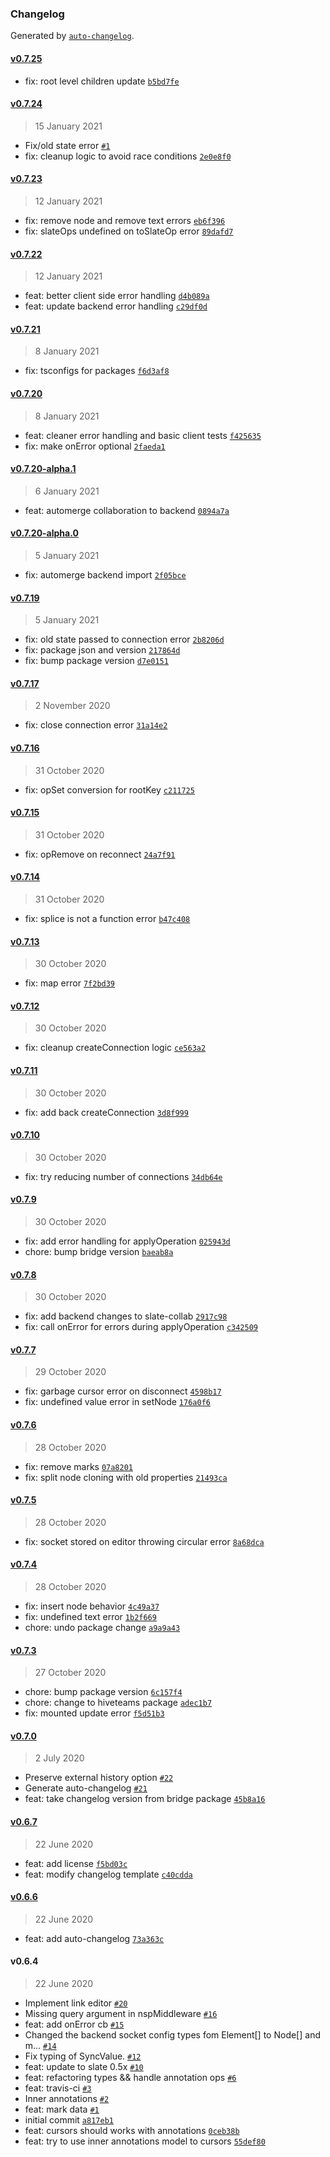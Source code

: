 ### Changelog

Generated by [`auto-changelog`](https://github.com/CookPete/auto-changelog).

#### [v0.7.25](https://github.com/hiveteams/slate-collaborative/compare/v0.7.24...v0.7.25)

- fix: root level children update [`b5bd7fe`](https://github.com/hiveteams/slate-collaborative/commit/b5bd7fe750d7b0862ea814c578f793a953e84dc8)

#### [v0.7.24](https://github.com/hiveteams/slate-collaborative/compare/v0.7.23...v0.7.24)

> 15 January 2021

- Fix/old state error [`#1`](https://github.com/hiveteams/slate-collaborative/pull/1)
- fix: cleanup logic to avoid race conditions [`2e0e8f0`](https://github.com/hiveteams/slate-collaborative/commit/2e0e8f03526e2565d2ba683b20ca83d9b093bb6f)

#### [v0.7.23](https://github.com/hiveteams/slate-collaborative/compare/v0.7.22...v0.7.23)

> 12 January 2021

- fix: remove node and remove text errors [`eb6f396`](https://github.com/hiveteams/slate-collaborative/commit/eb6f39679b9b4f9dfb652f25ffd0429abcde5b0c)
- fix: slateOps undefined on toSlateOp error [`89dafd7`](https://github.com/hiveteams/slate-collaborative/commit/89dafd78b989227b3f02ab77c2deb73d23e4cd88)

#### [v0.7.22](https://github.com/hiveteams/slate-collaborative/compare/v0.7.21...v0.7.22)

> 12 January 2021

- feat: better client side error handling [`d4b089a`](https://github.com/hiveteams/slate-collaborative/commit/d4b089a4805fd25347764948b287c9f5802f2ead)
- feat: update backend error handling [`c29df0d`](https://github.com/hiveteams/slate-collaborative/commit/c29df0d8e72349edd5893a1ab8640745ac2acc4e)

#### [v0.7.21](https://github.com/hiveteams/slate-collaborative/compare/v0.7.20...v0.7.21)

> 8 January 2021

- fix: tsconfigs for packages [`f6d3af8`](https://github.com/hiveteams/slate-collaborative/commit/f6d3af83c95ff825f8a7fcaf4daef0afba3c155a)

#### [v0.7.20](https://github.com/hiveteams/slate-collaborative/compare/v0.7.20-alpha.1...v0.7.20)

> 8 January 2021

- feat: cleaner error handling and basic client tests [`f425635`](https://github.com/hiveteams/slate-collaborative/commit/f425635cf849718aa863402ec6450f9a35353fbb)
- fix: make onError optional [`2faeda1`](https://github.com/hiveteams/slate-collaborative/commit/2faeda163b955341d2d5c066158973939fe0baad)

#### [v0.7.20-alpha.1](https://github.com/hiveteams/slate-collaborative/compare/v0.7.20-alpha.0...v0.7.20-alpha.1)

> 6 January 2021

- feat: automerge collaboration to backend [`0894a7a`](https://github.com/hiveteams/slate-collaborative/commit/0894a7a917949e3ef08a5cd9533258a59b7a3486)

#### [v0.7.20-alpha.0](https://github.com/hiveteams/slate-collaborative/compare/v0.7.19...v0.7.20-alpha.0)

> 5 January 2021

- fix: automerge backend import [`2f05bce`](https://github.com/hiveteams/slate-collaborative/commit/2f05bced2bb3f89df829408ecb146fbc51004bd0)

#### [v0.7.19](https://github.com/hiveteams/slate-collaborative/compare/v0.7.17...v0.7.19)

> 5 January 2021

- fix: old state passed to connection error [`2b8206d`](https://github.com/hiveteams/slate-collaborative/commit/2b8206d1c574ec82b3d1687515d1e4db8652573b)
- fix: package json and version [`217864d`](https://github.com/hiveteams/slate-collaborative/commit/217864dc69613ae6467a14f68cc5c01015dd5000)
- fix: bump package version [`d7e0151`](https://github.com/hiveteams/slate-collaborative/commit/d7e01518a8f3972369424a3143fadc21158940ba)

#### [v0.7.17](https://github.com/hiveteams/slate-collaborative/compare/v0.7.16...v0.7.17)

> 2 November 2020

- fix: close connection error [`31a14e2`](https://github.com/hiveteams/slate-collaborative/commit/31a14e2a3519ea3076071a4d8fdfd48b26bb3d34)

#### [v0.7.16](https://github.com/hiveteams/slate-collaborative/compare/v0.7.15...v0.7.16)

> 31 October 2020

- fix: opSet conversion for rootKey [`c211725`](https://github.com/hiveteams/slate-collaborative/commit/c21172517aaa77818f593a1a3d11236ed88c8e96)

#### [v0.7.15](https://github.com/hiveteams/slate-collaborative/compare/v0.7.14...v0.7.15)

> 31 October 2020

- fix: opRemove on reconnect [`24a7f91`](https://github.com/hiveteams/slate-collaborative/commit/24a7f917fe83453264612e9275d9ae611959596c)

#### [v0.7.14](https://github.com/hiveteams/slate-collaborative/compare/v0.7.13...v0.7.14)

> 31 October 2020

- fix: splice is not a function error [`b47c408`](https://github.com/hiveteams/slate-collaborative/commit/b47c4089197fe6cbae8de3abe55ecb89e3068c5a)

#### [v0.7.13](https://github.com/hiveteams/slate-collaborative/compare/v0.7.12...v0.7.13)

> 30 October 2020

- fix: map error [`7f2bd39`](https://github.com/hiveteams/slate-collaborative/commit/7f2bd394028c242af7d30d2a59da1e1e3a256997)

#### [v0.7.12](https://github.com/hiveteams/slate-collaborative/compare/v0.7.11...v0.7.12)

> 30 October 2020

- fix: cleanup createConnection logic [`ce563a2`](https://github.com/hiveteams/slate-collaborative/commit/ce563a2514afd19f4c12e7d721e0b8f85fdded8e)

#### [v0.7.11](https://github.com/hiveteams/slate-collaborative/compare/v0.7.10...v0.7.11)

> 30 October 2020

- fix: add back createConnection [`3d8f999`](https://github.com/hiveteams/slate-collaborative/commit/3d8f999872d78f335c3ee578d65812689be5ffda)

#### [v0.7.10](https://github.com/hiveteams/slate-collaborative/compare/v0.7.9...v0.7.10)

> 30 October 2020

- fix: try reducing number of connections [`34db64e`](https://github.com/hiveteams/slate-collaborative/commit/34db64edafb06e4b381885dac50fd61915b5f442)

#### [v0.7.9](https://github.com/hiveteams/slate-collaborative/compare/v0.7.8...v0.7.9)

> 30 October 2020

- fix: add error handling for applyOperation [`025943d`](https://github.com/hiveteams/slate-collaborative/commit/025943de4e60e820619ec7bf76d97e757270d670)
- chore: bump bridge version [`baeab8a`](https://github.com/hiveteams/slate-collaborative/commit/baeab8a74c72481978fc1d2021ef1fb903060a80)

#### [v0.7.8](https://github.com/hiveteams/slate-collaborative/compare/v0.7.7...v0.7.8)

> 30 October 2020

- fix: add backend changes to slate-collab [`2917c98`](https://github.com/hiveteams/slate-collaborative/commit/2917c980100c983014035aa4a4ed47ea07c70a01)
- fix: call onError for errors during applyOperation [`c342509`](https://github.com/hiveteams/slate-collaborative/commit/c3425096e2a8c656c25c4dfacb1f3a25a37b611d)

#### [v0.7.7](https://github.com/hiveteams/slate-collaborative/compare/v0.7.6...v0.7.7)

> 29 October 2020

- fix: garbage cursor error on disconnect [`4598b17`](https://github.com/hiveteams/slate-collaborative/commit/4598b1758a7547414bac8cca4d44c005d0c4c01f)
- fix: undefined value error in setNode [`176a0f6`](https://github.com/hiveteams/slate-collaborative/commit/176a0f650d214108e9705f315824b9229818570f)

#### [v0.7.6](https://github.com/hiveteams/slate-collaborative/compare/v0.7.5...v0.7.6)

> 28 October 2020

- fix: remove marks [`07a8201`](https://github.com/hiveteams/slate-collaborative/commit/07a82012151442594b81d01dd90a25036c8bceeb)
- fix: split node cloning with old properties [`21493ca`](https://github.com/hiveteams/slate-collaborative/commit/21493ca2388656be638e2966863375d214f288bc)

#### [v0.7.5](https://github.com/hiveteams/slate-collaborative/compare/v0.7.4...v0.7.5)

> 28 October 2020

- fix: socket stored on editor throwing circular error [`8a68dca`](https://github.com/hiveteams/slate-collaborative/commit/8a68dcabae0233cbeb0d25853a1ddbf3f40afcc5)

#### [v0.7.4](https://github.com/hiveteams/slate-collaborative/compare/v0.7.3...v0.7.4)

> 28 October 2020

- fix: insert node behavior [`4c49a37`](https://github.com/hiveteams/slate-collaborative/commit/4c49a37fdb3797cab3b2b0210ef14ee676b51ceb)
- fix: undefined text error [`1b2f669`](https://github.com/hiveteams/slate-collaborative/commit/1b2f6693ee9f0c7f9cef7653e186a0dffa163857)
- chore: undo package change [`a9a9a43`](https://github.com/hiveteams/slate-collaborative/commit/a9a9a4316cc8a5db87cf80b5f5a782c853969d01)

#### [v0.7.3](https://github.com/hiveteams/slate-collaborative/compare/v0.7.0...v0.7.3)

> 27 October 2020

- chore: bump package version [`6c157f4`](https://github.com/hiveteams/slate-collaborative/commit/6c157f43ced89a57bd982dd11f17d11eb7b18f20)
- chore: change to hiveteams package [`adec1b7`](https://github.com/hiveteams/slate-collaborative/commit/adec1b719bd05b2f07a59fe8242a3dbfff1e0689)
- fix: mounted update error [`f5d51b3`](https://github.com/hiveteams/slate-collaborative/commit/f5d51b3444a0c205b4bf08fb3609758c18f34831)

#### [v0.7.0](https://github.com/hiveteams/slate-collaborative/compare/v0.6.7...v0.7.0)

> 2 July 2020

- Preserve external history option [`#22`](https://github.com/hiveteams/slate-collaborative/pull/22)
- Generate auto-changelog [`#21`](https://github.com/hiveteams/slate-collaborative/pull/21)
- feat: take changelog version from bridge package [`45b8a16`](https://github.com/hiveteams/slate-collaborative/commit/45b8a16ef57e582a617c7f6284de697a90e16030)

#### [v0.6.7](https://github.com/hiveteams/slate-collaborative/compare/v0.6.6...v0.6.7)

> 22 June 2020

- feat: add license [`f5bd03c`](https://github.com/hiveteams/slate-collaborative/commit/f5bd03cf27a1c620c69e6823b433963aea84610e)
- feat: modify changelog template [`c40cdda`](https://github.com/hiveteams/slate-collaborative/commit/c40cdda45d478b733f195058ef7b239bbb476aeb)

#### [v0.6.6](https://github.com/hiveteams/slate-collaborative/compare/v0.6.4...v0.6.6)

> 22 June 2020

- feat: add auto-changelog [`73a363c`](https://github.com/hiveteams/slate-collaborative/commit/73a363c8b3c0839046c255774580143eee6e1ee8)

#### v0.6.4

> 22 June 2020

- Implement link editor [`#20`](https://github.com/hiveteams/slate-collaborative/pull/20)
- Missing query argument in nspMiddleware [`#16`](https://github.com/hiveteams/slate-collaborative/pull/16)
- feat: add onError cb [`#15`](https://github.com/hiveteams/slate-collaborative/pull/15)
- Changed the backend socket config types fom Element[] to Node[] and m… [`#14`](https://github.com/hiveteams/slate-collaborative/pull/14)
- Fix typing of SyncValue. [`#12`](https://github.com/hiveteams/slate-collaborative/pull/12)
- feat: update to slate 0.5x [`#10`](https://github.com/hiveteams/slate-collaborative/pull/10)
- feat: refactoring types && handle annotation ops [`#6`](https://github.com/hiveteams/slate-collaborative/pull/6)
- feat: travis-ci [`#3`](https://github.com/hiveteams/slate-collaborative/pull/3)
- Inner annotations [`#2`](https://github.com/hiveteams/slate-collaborative/pull/2)
- feat: mark data [`#1`](https://github.com/hiveteams/slate-collaborative/pull/1)
- initial commit [`a817eb1`](https://github.com/hiveteams/slate-collaborative/commit/a817eb1cebf296495099e67a7939e7a09f0e5b48)
- feat: cursors should works with annotations [`0ceb38b`](https://github.com/hiveteams/slate-collaborative/commit/0ceb38bbfd26d90e2b712ea450badbdb8b5c7b52)
- feat: try to use inner annotations model to cursors [`55def80`](https://github.com/hiveteams/slate-collaborative/commit/55def80703584964234b6fe8c5a73a3c2f05352f)
